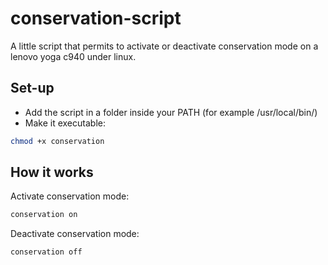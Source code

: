 # conservation-script
A little script that permits to activate or deactivate conservation mode on a lenovo yoga c940 under linux.

## Set-up

- Add the script in a folder inside your PATH (for example /usr/local/bin/)
- Make it executable:
```bash
chmod +x conservation
```

## How it works

Activate conservation mode:

```bash
conservation on
```

Deactivate conservation mode:

```bash
conservation off
```
